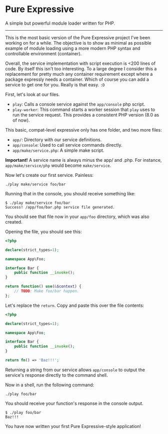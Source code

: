 # Pure Expressive

A simple but powerful module loader written for PHP.

---

This is the most basic version of the Pure Expressive project I've been working
on for a while. The objective is to show as minimal as possible example of module
loading using a more modern PHP syntax and controllable environment (container).

Overall, the service implementation with script execution is <200 lines of code.
By itself this isn't too interesting. To a large degree I consider this a replacement
for pretty much any container requirement except where a package expressly needs
a container. Which of course you can add a service to get one for you. Really is
that easy. `:D`

First, let's look at our files.

- `play`: Calls a console service against the `app/console` php script.
- `play-worker`: This command starts a worker session that `play` uses to run the service 
   request. This provides a consistent PHP version (8.0 as of now).

This basic, compat-level expressive only has one folder, and two more files:

- `app/`: Directory with our service definitions.
- `app/console`: Used to call service commands directly.
- `app/make/service.php`: A simple make script.

**Important!** A service name is always minus the app/ and .php. For instance,
`app/make/service/php` would become `make/service`.

Now let's create our first service. Painless:

```shell
./play make/service foo/bar
```

Running that in the console, you should receive something like:

```shell
$ ./play make/service foo/bar
Success! /app/foo/bar.php service file generated.
```

You should see that file now in your `app/foo` directory, which was also created.

Opening the file, you should see this:

```php
<?php

declare(strict_types=1);

namespace App\Foo;

interface Bar {
    public function __invoke();
}

return function() use(&$context) {
    // TODO: Make foo/bar happen.
};
```

Let's replace the `return`. Copy and paste this over the file contents:

```php
<?php

declare(strict_types=1);

namespace App\Foo;

interface Bar {
    public function __invoke();
}

return fn() => 'Baz!!!';
```

Returning a string from our service allows `app/console` to output the service's response
directly to the command shell. 

Now in a shell, run the following command:

```shell
./play foo/bar
```

You should receive your function's response in the console output.

```shell
$ ./play foo/bar
Baz!!!
```

You have now written your first Pure Expressive-style application!






















